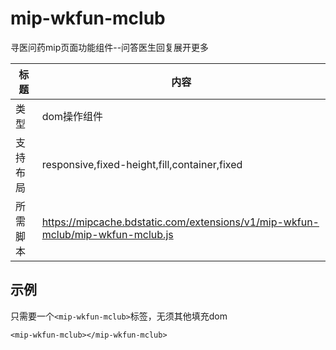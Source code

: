 # mip-wkfun-mclub

寻医问药mip页面功能组件--问答医生回复展开更多

标题|内容
----|----
类型|dom操作组件
支持布局|responsive,fixed-height,fill,container,fixed
所需脚本|https://mipcache.bdstatic.com/extensions/v1/mip-wkfun-mclub/mip-wkfun-mclub.js

## 示例

只需要一个`<mip-wkfun-mclub>`标签，无须其他填充dom

```
<mip-wkfun-mclub></mip-wkfun-mclub>
```
